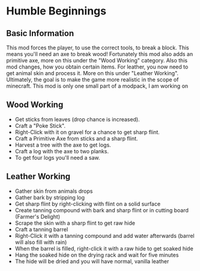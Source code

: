 Humble Beginnings
=====

## Basic Information
This mod forces the player, to use the correct tools, to break a block. This means you'll need an axe to break wood! Fortunately this mod also adds an primitive axe, more on this under the "Wood Working" category.
Also this mod changes, how you obtain certain items. For leather, you now need to get animal skin and process it. More on this under "Leather Working".
Ultimately, the goal is to make the game more realistic in the scope of minecraft. This mod is only one small part of a modpack, I am working on

## Wood Working
- Get sticks from leaves (drop chance is increased).
- Craft a "Poke Stick".
- Right-Click with it on gravel for a chance to get sharp flint.
- Craft a Primitive Axe from sticks and a sharp flint.
- Harvest a tree with the axe to get logs.
- Craft a log with the axe to two planks.
- To get four logs you'll need a saw.


## Leather Working
- Gather skin from animals drops
- Gather bark by stripping log
- Get sharp flint by right-clicking with flint on a solid surface
- Create tanning compound with bark and sharp flint or in cutting board (Farmer's Delight)
- Scrape the skin with a sharp flint to get raw hide
- Craft a tanning barrel
- Right-Click it with a tanning compound and add water afterwards (barrel will also fill with rain)
- When the barrel is filled, right-click it with a raw hide to get soaked hide
- Hang the soaked hide on the drying rack and wait for five minutes
- The hide will be dried and you will have normal, vanilla leather